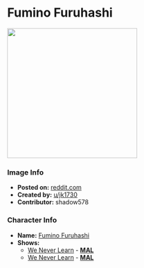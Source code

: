 # Fumino Furuhashi

<img src="https://raw.githubusercontent.com/shadow578/Project-Padoru/master/Padoru/we-never-learn/we-never-learn-fumino-furuhashi.png" height="300">

### Image Info
* **Posted on:**     [reddit.com](https://www.reddit.com/r/WeCantStudy/comments/e3w4rx/padoru_fumimo/)
* **Created by:**    [u/jk1730](https://github.com/shadow578/Project-Padoru/blob/master/table-of-contents/creators/ujk1730.md)
* **Contributor:**   shadow578

### Character Info
* **Name:**   [Fumino Furuhashi](https://myanimelist.net/character/148394)
* **Shows:**
  * [We Never Learn](https://github.com/shadow578/Project-Padoru/blob/master/table-of-contents/shows/WeNeverLearn.md) - [__MAL__](https://myanimelist.net/anime/38186/Bokutachi_wa_Benkyou_ga_Dekinai)
  * [We Never Learn](https://github.com/shadow578/Project-Padoru/blob/master/table-of-contents/shows/WeNeverLearn.md) - [__MAL__](https://myanimelist.net/manga/103890/Bokutachi_wa_Benkyou_ga_Dekinai)


